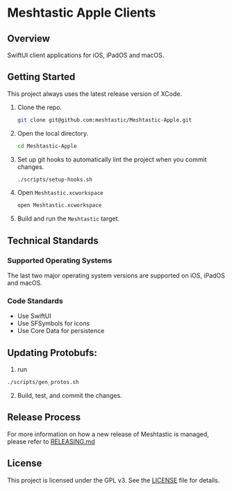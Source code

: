 # Meshtastic Apple Clients

## Overview

SwiftUI client applications for iOS, iPadOS and macOS.

## Getting Started

This project always uses the latest release version of XCode.

1. Clone the repo.
    ```sh
    git clone git@github.com:meshtastic/Meshtastic-Apple.git
    ```
2. Open the local directory.
    ```sh
    cd Meshtastic-Apple
    ```
3. Set up git hooks to automatically lint the project when you commit changes.
    ```sh
    ./scripts/setup-hooks.sh
    ```
4. Open `Meshtastic.xcworkspace`
    ```sh
    open Meshtastic.xcworkspace
    ```
5. Build and run the `Meshtastic` target.

## Technical Standards

### Supported Operating Systems

The last two major operating system versions are supported on iOS, iPadOS and macOS.

### Code Standards

- Use SwiftUI
- Use SFSymbols for icons
- Use Core Data for persistence

## Updating Protobufs:

1. run
```bash
./scripts/gen_protos.sh
```
2. Build, test, and commit the changes.

## Release Process

For more information on how a new release of Meshtastic is managed, please refer to [RELEASING.md](./RELEASING.md)

## License

This project is licensed under the GPL v3. See the [LICENSE](LICENSE) file for details.
